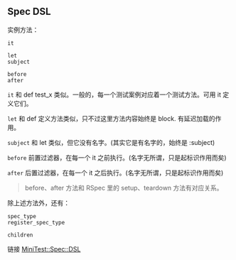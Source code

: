## Spec DSL

实例方法：

```
it

let
subject

before
after
```

`it` 和 def test_x 类似。一般的，每一个测试案例对应着一个测试方法。可用 it 定义它们。

`let` 和 def 定义方法类似，只不过这里方法内容始终是 block. 有延迟加载的作用。

`subject` 和 let 类似，但它没有名字。(其实它是有名字的，始终是 :subject)

`before` 前置过滤器，在每一个 it 之前执行。(名字无所谓，只是起标识作用而矣)

`after` 后置过滤器，在每一个 it 之后执行。(名字无所谓，只是起标识作用而矣)

> before、after 方法和 RSpec 里的 setup、teardown 方法有对应关系。

除上述方法外，还有：

```
spec_type
register_spec_type

children
```

链接 [MiniTest::Spec::DSL](http://www.ruby-doc.org/stdlib-2.1.2/libdoc/minitest/spec/rdoc/MiniTest/Spec/DSL.html)
